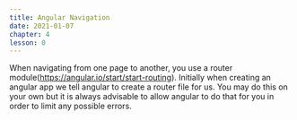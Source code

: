 ```yaml
---
title: Angular Navigation
date: 2021-01-07
chapter: 4
lesson: 0
---
```


When navigating from one page to another, you use a router module(https://angular.io/start/start-routing). Initially when creating an angular app we tell angular to create a router file for us. You may do this on your own but it is always advisable to allow angular to do that for you in order to limit any possible errors. 

